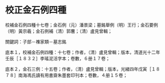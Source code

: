 # 校正金石例四種


校補金石例四種十七卷；金石例（元）潘景梁；墓銘舉例（明）王行；金石要例（明）黃宗羲；金石例補（清）郭麐；（清）盧見曾輯；

關鍵詞：子部－襍家類－墓志銘

底本１，校補金石例四種：十七卷；作者，（清）盧見曾輯；版本，清道光十二年壬辰［１８３２］李瑤泥活字本；卷數，６册１７卷；

底本２，金石三例：十五卷；作者，（清）盧見曾輯；版本，光緒四年戊寅［１８７８］南海馮氏讀有用書齋朱墨套印刊本；卷數，４册１５卷；



